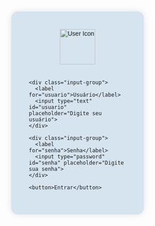 <!DOCTYPE html>
<html lang="pt-BR">
<head>
  <meta charset="UTF-8">
  <meta name="viewport" content="width=device-width, initial-scale=1.0">
  <title>Tela de Login</title>
  <style>
    * {
      margin: 0;
      padding: 0;
      box-sizing: border-box;
      font-family: Arial, sans-serif;
    }

    body {
      height: 100vh;
      display: flex;
      justify-content: center;
      align-items: center;
      background-color: #f0f4f8;
    }

    .login-container {
      background-color: #d6e4f0; /* tom claro azul */
      padding: 40px;
      border-radius: 15px;
      box-shadow: 0 0 15px rgba(0, 0, 0, 0.1);
      width: 300px;
      display: flex;
      flex-direction: column;
      align-items: center;
    }

    .login-container img {
      width: 80px;
      margin-bottom: 20px;
    }

    .login-container h2 {
      margin-bottom: 10px;
    }

    .input-group {
      width: 100%;
      margin-bottom: 15px;
    }

    .input-group label {
      display: block;
      margin-bottom: 5px;
      font-weight: bold;
      color: #333;
    }

    .input-group input {
      width: 100%;
      padding: 8px;
      border: 1px solid #ccc;
      border-radius: 5px;
    }

    .login-container button {
      margin-top: 10px;
      padding: 10px 20px;
      border: none;
      background-color: #4d8df5;
      color: white;
      border-radius: 5px;
      cursor: pointer;
    }

    .login-container button:hover {
      background-color: #3a77d2;
    }
  </style>
</head>
<body>

  <div class="login-container">
    <!-- Ícone de usuário -->
    <img src="https://img.icons8.com/ios-filled/100/000000/user-male-circle.png" alt="User Icon">

    <div class="input-group">
      <label for="usuario">Usuário</label>
      <input type="text" id="usuario" placeholder="Digite seu usuário">
    </div>

    <div class="input-group">
      <label for="senha">Senha</label>
      <input type="password" id="senha" placeholder="Digite sua senha">
    </div>

    <button>Entrar</button>
  </div>

</body>
</html>
